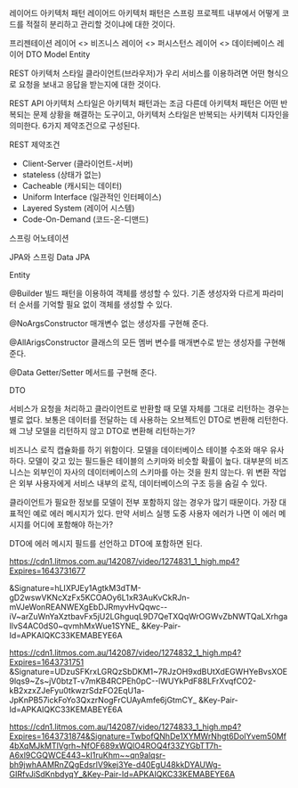레이어드 아키텍처 패턴
  레이어드 아키텍처 패턴은 스프링 프로젝트 내부에서 어떻게 코드를 적절히 분리하고 관리할 것이냐에 대한 것이다. 

프리젠테이션 레이어 <> 비즈니스 레이어 <> 퍼시스턴스 레이어 <> 데이터베이스 레이어
     DTO             Model          Entity

REST 아키텍처 스타일
  클라이언트(브라우저)가 우리 서비스를 이용하려면 어떤 형식으로 요청을 보내고 응답을 받는지에 대한 것이다.

REST API
  아키텍처 스타일은 아키텍처 패턴과는 조금 다른데 아키텍처 패턴은 어떤 반복되는 문제 상황을 해결하는 도구이고, 아키텍처 스타일은 반복되는 사키텍처 디자인을 의미한다.
  6가지 제약조건으로 구성된다.

REST 제약조건
 - Client-Server (클라이언트-서버)
 - stateless (상태가 없는)
 - Cacheable (캐시되는 데이터)
 - Uniform Interface (일관적인 인터페이스)
 - Layered System (레이어 시스템)
 - Code-On-Demand (코드-온-디맨드)


스프링 어노테이션

JPA와 스프링 Data JPA




Entity

@Builder 빌드 패턴을 이용하여 객체를 생성할 수 있다. 기존 생성자와 다르게 파라미터 순서를 기억할 필요 없이 객체를 생성할 수 있다.

@NoArgsConstructor 매개변수 없는 생성자를 구현해 준다.

@AllArigsConstructor 클래스의 모든 멤버 변수를 매개변수로 받는 생성자를 구현해 준다.

@Data Getter/Setter 메서드를 구현해 준다.

DTO

서비스가 요청을 처리하고 클라이언트로 반환할 때 모델 자체를 그대로 리턴하는 경우는 별로 없다. 보통은 데이터를 전달하는 데 사용하는 오브젝트인 DTO로 변환해 리턴한다. 왜 그냥 모델을 리턴하지 않고 DTO로 변환해 리턴하는가?

비즈니스 로직 캡슐화를 하기 위함이다.
모델을 데이터베이스 테이블 수조와 매우 유사하다. 모델이 갖고 있는 필드들은 테이블의 스키마와 비슷할 확률이 높다. 대부분의 비즈니스는 외부인이 자사의 데이터베이스의 스키마를 아는 것을 원치 않는다. 
위 변환 작업은 외부 사용자에게 서비스 내부의 로직, 데이터베이스의 구조 등을 숨길 수 있다.

클라이언트가 필요한 정보를 모델이 전부 포함하지 않는 경우가 많기 때문이다. 가장 대표적인 예로 에러 메시지가 있다. 만약 서비스 실행 도중 사용자 에러가 나면 이 에러 메시지를 어디에 포함해야 하는가?

DTO에 에러 메시지 필드를 선언하고 DTO에 포함하면 된다.



https://cdn1.litmos.com.au/142087/video/1274831_1_high.mp4?Expires=1643731677

&Signature=hLIXPJEy1AgtkM3dTM-gD2wswVKNcXzFx5KCOAOy6L1xR3AuKvCkRJn-mVJeWonREANWEXgEbDJRmyvHvQqwc--iV~arZuWnYaXztbavFx5jU2LGhguqL9D7QeTXQqWrOGWvZbNWTQaLXrhgaIlvS4AC0dS0~qvmhMxWue1SYNE_
&Key-Pair-Id=APKAIQKC33KEMABEYE6A



https://cdn1.litmos.com.au/142087/video/1274832_1_high.mp4?Expires=1643731751
&Signature=UDzuSFKrxLGRQzSbDKM1~7RJzOH9xdBUtXdEGWHYeBvsXOE9lqs9~Zs~jV0btzT-v7mKB4RCPEh0pC--lWUYkPdF88LFrXvqfCO2-kB2xzxZJeFyu0tkwzrSdzFO2EqU1a-JpKnPB57ickFoYo3QxzrNogFrCUAyAmfe6jGtmCY_
&Key-Pair-Id=APKAIQKC33KEMABEYE6A


https://cdn1.litmos.com.au/142087/video/1274833_1_high.mp4?Expires=1643731874&Signature=TwbofQNhDe1XYMWrNhgt6DoIYvem50Mf4bXqMJkMTlVgrh~NfOF689xWQlO4ROQ4f33ZYGbTT7h-A6xl9CGQWCE443~kI1ruKhm~~qn9alqsr-bh9jwhAAMRnZQgEdsrlV9kej3Ye-d40EgU48kkDYAUWg-GIRfvJiSdKnbdyqY_&Key-Pair-Id=APKAIQKC33KEMABEYE6A
